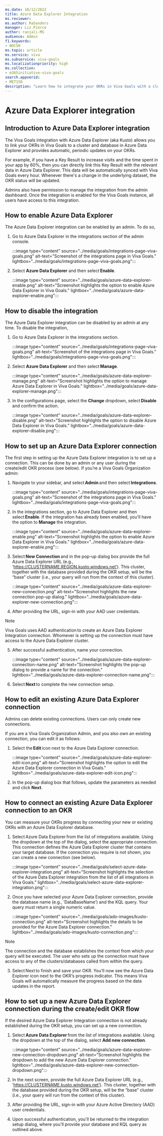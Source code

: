 ```yaml
---
ms.date: 10/12/2022
title: Azure Data Explorer Integration
ms.reviewer: 
ms.author: RaSanders
manager: Liz.Pierce
author: ranjali-MS
audience: Admin
f1.keywords:
- NOCSH
ms.topic: article
ms.service: viva
ms.subservice: viva-goals
ms.localizationpriority: high
ms.collection:  
- m365initiative-viva-goals  
search.appverid:
- MET150
description: "Learn how to integrate your OKRs in Viva Goals with a cluster in Azure Data Explorer"
---
```


# Azure Data Explorer integration

## Introduction to Azure Data Explorer integration

The Viva Goals integration with Azure Data Explorer (aka Kusto) allows you to link your OKRs in Viva Goals to a cluster and database in Azure Data Explorer and provides automatic, periodic updates on your OKRs.  

For example, if you have a Key Result to increase visits and the time spent in your app by 60%, then you can directly link this Key Result with the relevant data in Azure Data Explorer. This data will be automatically synced with Viva Goals every hour. Whenever there's a change in the underlying dataset, the OKR status will be updated. 

Admins also have permission to manage the integration from the admin dashboard. Once the integration is enabled for the Viva Goals instance, all users have access to this integration. 

## How to enable Azure Data Explorer

The Azure Data Explorer integration can be enabled by an admin. To do so,  

1. Go to Azure Data Explorer in the integrations section of the admin console. 

    :::image type="content" source="../media/goals/integrations-page-viva-goals.png" alt-text="Screenshot of the integrations page in Viva Goals." lightbox="../media/goals/integrations-page-viva-goals.png":::

2. Select **Azure Data Explorer** and then select **Enable**.  

    :::image type="content" source="../media/goals/azure-data-explorer-enable.png" alt-text="Screenshot highlights the option to enable Azure Data Explorer in Viva Goals." lightbox="../media/goals/azure-data-explorer-enable.png":::   

## How to disable the integration 

The Azure Data Explorer integration can be disabled by an admin at any time. To disable the integration,  

1. Go to Azure Data Explorer in the integrations section.  

    :::image type="content" source="../media/goals/integrations-page-viva-goals.png" alt-text="Screenshot of the integrations page in Viva Goals." lightbox="../media/goals/integrations-page-viva-goals.png":::

2. Select **Azure Data Explorer** and then select **Manage**.  

    :::image type="content" source="../media/goals/azure-data-explorer-manage.png" alt-text="Screenshot highlights the option to manage Azure Data Explorer in Viva Goals." lightbox="../media/goals/azure-data-explorer-manage.png":::

3. In the configurations page, select the **Change** dropdown, select **Disable** and confirm the action. 

    :::image type="content" source="../media/goals/azure-data-explorer-disable.png" alt-text="Screenshot highlights the option to disable Azure Data Explorer in Viva Goals." lightbox="../media/goals/azure-data-explorer-disable.png":::

## How to set up an Azure Data Explorer connection

The first step in setting up the Azure Data Explorer integration is to set up a connection. This can be done by an admin or any user during the create/edit OKR process (see below).  If you’re a Viva Goals Organization admin: 

1. Navigate to your sidebar, and select **Admin** and then select **Integrations**. 

    :::image type="content" source="../media/goals/integrations-page-viva-goals.png" alt-text="Screenshot of the integrations page in Viva Goals." lightbox="../media/goals/integrations-page-viva-goals.png":::

2. In the integrations section, go to Azure Data Explorer and then select **Enable**. If the integration has already been enabled, you'll have the option to **Manage** the integration. 

    :::image type="content" source="../media/goals/azure-data-explorer-enable.png" alt-text="Screenshot highlights the option to enable Azure Data Explorer in Viva Goals." lightbox="../media/goals/azure-data-explorer-enable.png":::   

3. Select **New Connection** and in the pop-up dialog box provide the full Azure Data Explorer URL (e.g., ‘https://CLUSTERNAME.REGION.kusto.windows.net’). This cluster, together with the database provided during the OKR setup, will be the “base” cluster (i.e., your query will run from the context of this cluster).

    :::image type="content" source="../media/goals/azure-data-explorer-new-connection.png" alt-text="Screenshot highlights the new connection pop-up dialog." lightbox="../media/goals/azure-data-explorer-new-connection.png":::

4. After providing the URL, sign-in with your AAD user credentials.  

>[!NOTE] 
>Viva Goals uses AAD authentication to create an Azure Data Explorer Integration connection.  Whomever is setting up the connection must have access to the Azure Data Explorer cluster. 

5. After successful authentication, name your connection.  

    :::image type="content" source="../media/goals/azure-data-explorer-connection-name.png" alt-text="Screenshot highlights the pop-up dialog to provide a name for the connection." lightbox="../media/goals/azure-data-explorer-connection-name.png":::

6. Select **Next** to complete the new connection setup. 

## How to edit an existing Azure Data Explorer connection

Admins can delete existing connections. Users can only create new connections. 

If you are a Viva Goals Organization Admin, and you also own an existing connection, you can edit it as follows:

1. Select the **Edit** icon next to the Azure Data Explorer connection. 

    :::image type="content" source="../media/goals/azure-data-explorer-edit-icon.png" alt-text="Screenshot highlights the option to edit the Azure Data Explorer connection in Viva Goals." lightbox="../media/goals/azure-data-explorer-edit-icon.png":::

2. In the pop-up dialog box that follows, update the parameters as needed and click **Next**. 

## How to connect an existing Azure Data Explorer connection to an OKR

You can measure your OKRs progress by connecting your new or existing OKRs with an Azure Data Explorer database. 

1. Select Azure Data Explorer from the list of integrations available. Using the dropdown at the top of the dialog, select the appropriate connection. This connection defines the Azure Data Explorer cluster that contains your target database. If the connection you require is not shown, you can create a new connection (see below).

    :::image type="content" source="../media/goals/select-azure-data-explorer-integration.png" alt-text="Screenshot highlights the selection of the Azure Data Explorer integration from the list of all integrations in Viva Goals." lightbox="../media/goals/select-azure-data-explorer-integration.png":::

2. Once you have selected your Azure Data Explorer connection, provide the database name (e.g., ‘DataBaseName’) and the KQL query. Your query must return a single numeric value. 

    :::image type="content" source="../media/goals/ado-images/kusto-connection.png" alt-text="Screenshot highlights the details to be provided for the Azure Data Explorer connection." lightbox="../media/goals/ado-images/kusto-connection.png":::

>[!NOTE]
>The connection and the database establishes the context from which your query will be executed.  The user who sets up the connection must have access to any of the clusters/databases called from within the query. 

3. Select Next to finish and save your OKR. You’ll now see the Azure Data Explorer icon next to the OKR‘s progress indicator. This means Viva Goals will automatically measure the progress based on the data updates in the report. 

## How to set up a new Azure Data Explorer connection during the create/edit OKR flow  

If the desired Azure Data Explorer Integration connection is not already established during the OKR setup, you can set up a new connection. 

1. Select **Azure Data Explorer** from the list of integrations available. Using the dropdown at the top of the dialog, select **Add new connection**. 

    :::image type="content" source="../media/goals/azure-data-explorer-new-connection-dropdown.png" alt-text="Screenshot highlights the dropdown to add the new Azure Data Explorer connection." lightbox="../media/goals/azure-data-explorer-new-connection-dropdown.png":::

2. In the next screen, provide the full Azure Data Explorer URL (e.g., ‘https://CLUSTERNAME.kusto.windows.net’). This cluster, together with the database provided during the OKR setup, will be the “base” cluster (i.e., your query will run from the context of this cluster).   

3. After providing the URL, sign-in with your Azure Active Directory (AAD) user credentials. 

4. Upon successful authentication, you'll be returned to the integration setup dialog, where you'll provide your database and KQL query as outlined above. 

